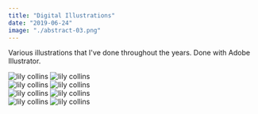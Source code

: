 ```yaml
---
title: "Digital Illustrations"
date: "2019-06-24"
image: "./abstract-03.png"
---
```

Various illustrations that I've done throughout the years. Done with Adobe Illustrator.

<div class="illustration-images">
  <img src="synth.png" alt="lily collins">
  <img src="abstract-03.png?raw=true" alt="lily collins">
</div>

<div class="illustration-images">
  <img src="csa.png?raw=true" alt="lily collins">
  <img src="poppy-01.png?raw=true" alt="lily collins">
</div>

<div class="illustration-images">
  <img src="poppy-02.png?raw=true" alt="lily collins">
  <img src="poppy-03.png?raw=true" alt="lily collins">
</div>

<div class="illustration-images">
  <img src="LilyCollinsVector.jpg" alt="lily collins">
  <img src="geometric-animals.png" alt="lily collins">
</div>
  
